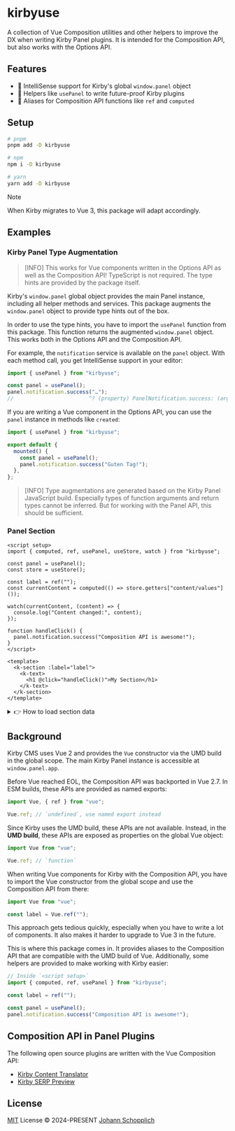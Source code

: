# kirbyuse

A collection of Vue Composition utilities and other helpers to improve the DX when writing Kirby Panel plugins. It is intended for the Composition API, but also works with the Options API.

## Features

- 🧃 IntelliSense support for Kirby's global `window.panel` object
- 🍿 Helpers like `usePanel` to write future-proof Kirby plugins
- 🚀 Aliases for Composition API functions like `ref` and `computed`

## Setup

```bash
# pnpm
pnpm add -D kirbyuse

# npm
npm i -D kirbyuse

# yarn
yarn add -D kirbyuse
```

> [!NOTE]
> When Kirby migrates to Vue 3, this package will adapt accordingly.

## Examples

### Kirby Panel Type Augmentation

> [INFO]
> This works for Vue components written in the Options API as well as the Composition API! TypeScript is not required. The type hints are provided by the package itself.

Kirby's `window.panel` global object provides the main Panel instance, including all helper methods and services. This package augments the `window.panel` object to provide type hints out of the box.

In order to use the type hints, you have to import the `usePanel` function from this package. This function returns the augmented `window.panel` object. This works both in the Options API and the Composition API.

For example, the `notification` service is available on the `panel` object. With each method call, you get IntelliSense support in your editor:

```js
import { usePanel } from "kirbyuse";

const panel = usePanel();
panel.notification.success("…");
//                        ^? (property) PanelNotification.success: (arg1: any) => any
```

If you are writing a Vue component in the Options API, you can use the `panel` instance in methods like `created`:

```js
import { usePanel } from "kirbyuse";

export default {
  mounted() {
    const panel = usePanel();
    panel.notification.success("Guten Tag!");
  },
};
```

> [INFO]
> Type augmentations are generated based on the Kirby Panel JavaScript build. Especially types of function arguments and return types cannot be inferred. But for working with the Panel API, this should be sufficient.

### Panel Section

```vue
<script setup>
import { computed, ref, usePanel, useStore, watch } from "kirbyuse";

const panel = usePanel();
const store = useStore();

const label = ref("");
const currentContent = computed(() => store.getters["content/values"]());

watch(currentContent, (content) => {
  console.log("Content changed:", content);
});

function handleClick() {
  panel.notification.success("Composition API is awesome!");
}
</script>

<template>
  <k-section :label="label">
    <k-text>
      <h1 @click="handleClick()">My Section</h1>
    </k-text>
  </k-section>
</template>
```

<details>
<summary>👉 How to load section data</summary>

```vue
<script>
import { ref, useSection, watch } from "kirbyuse";
import { section } from "kirbyuse/props";

// Define the component props
const propsDefinition = {
  ...section,
};

export default {
  inheritAttrs: false,
};
</script>

<script setup>
const props = defineProps(propsDefinition);

const label = ref("");

// Async components are not supported in Vue 2, so we use
// a self-invoking async function as `created` replacement
(async () => {
  const { load } = useSection();
  const response = await load({
    parent: props.parent,
    name: props.name,
  });

  label.value = response.label || "My Section";
})();
</script>

<template>
  <k-section :label="label">
    <k-text>
      <h1>My Section</h1>
    </k-text>
  </k-section>
</template>
```

</details>

## Background

Kirby CMS uses Vue 2 and provides the `Vue` constructor via the UMD build in the global scope. The main Kirby Panel instance is accessible at `window.panel.app`.

Before Vue reached EOL, the Composition API was backported in Vue 2.7. In ESM builds, these APIs are provided as named exports:

```js
import Vue, { ref } from "vue";

Vue.ref; // `undefined`, use named export instead
```

Since Kirby uses the UMD build, these APIs are not available. Instead, in the **UMD build**, these APIs are exposed as properties on the global Vue object:

```js
import Vue from "vue";

Vue.ref; // `function`
```

When writing Vue components for Kirby with the Composition API, you have to import the Vue constructor from the global scope and use the Composition API from there:

```js
import Vue from "vue";

const label = Vue.ref("");
```

This approach gets tedious quickly, especially when you have to write a lot of components. It also makes it harder to upgrade to Vue 3 in the future.

This is where this package comes in. It provides aliases to the Composition API that are compatible with the UMD build of Vue. Additionally, some helpers are provided to make working with Kirby easier:

```js
// Inside `<script setup>`
import { computed, ref, usePanel } from "kirbyuse";

const label = ref("");

const panel = usePanel();
panel.notification.success("Composition API is awesome!");
```

## Composition API in Panel Plugins

The following open source plugins are written with the Vue Composition API:

- [Kirby Content Translator](https://github.com/kirby-tools/kirby-content-translator)
- [Kirby SERP Preview](https://github.com/johannschopplich/kirby-serp-preview)

## License

[MIT](./LICENSE) License © 2024-PRESENT [Johann Schopplich](https://github.com/johannschopplich)
